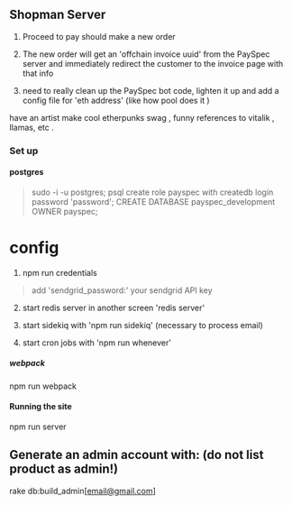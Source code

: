 

## Shopman Server


1) Proceed to pay should make a new order

2) The new order will get an 'offchain invoice uuid' from the PaySpec server and immediately redirect the customer to the invoice page with that info

3) need to really clean up the PaySpec bot code, lighten it up and add a config file for 'eth address'  (like how pool does it )

have an artist make cool etherpunks swag , funny references to vitalik , llamas, etc .







### Set up

#### postgres
> sudo -i -u postgres;
> psql
> create role payspec with createdb login password 'password';
> CREATE DATABASE payspec_development OWNER payspec;



# config
1) npm run credentials
> add 'sendgrid_password:'  your sendgrid API key

2) start redis server in another screen 'redis server'
3) start sidekiq with 'npm run sidekiq'   (necessary to process email)

4) start cron jobs with 'npm run whenever'

##### webpack
npm run webpack

#### Running the site
npm run server


## Generate an admin account with: (do not list product as admin!)
rake db:build_admin[email@gmail.com]

